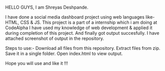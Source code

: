 HELLO GUYS, I am Shreyas Deshpande.

I have done a social media dashboard project using web languages like- HTML, CSS & JS. This project is a part of a internship which i am doing at CodeAlpha I have used my knowledge of web development & applied it during completion of this project. And finally got output succesfully. I have attached screenshot of output in the repository.

Steps to use:- Download all files from this repository. Extract files from zip. Save it in a single folder. Open index.html to view output.

Hope you will use and like it !!!
